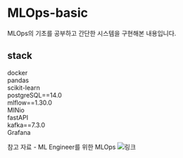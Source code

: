# MLOps-basic

MLOps의 기초를 공부하고 간단한 시스템을 구현해본 내용입니다.    

## stack 
docker   
pandas    
scikit-learn   
postgreSQL==14.0   
mlflow==1.30.0    
MINio   
fastAPI   
kafka==7.3.0    
Grafana

참고 자료 - ML Engineer를 위한 MLOps
![링크](https://mlops-for-mle.github.io/tutorial/)
